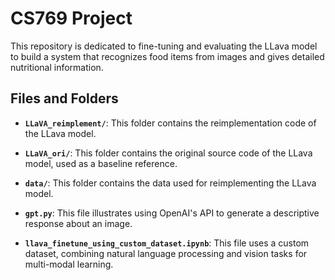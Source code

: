 # CS769 Project

This repository is dedicated to fine-tuning and evaluating the LLava model to build a system that recognizes food items from images and gives detailed nutritional information.

## Files and Folders

- **`LLaVA_reimplement/`**: This folder contains the reimplementation code of the LLava model.

- **`LLaVA_ori/`**: This folder contains the original source code of the LLava model, used as a baseline reference.

- **`data/`**: This folder contains the data used for reimplementing the LLava model.

- **`gpt.py`**: This file illustrates using OpenAI's API to generate a descriptive response about an image.

- **`llava_finetune_using_custom_dataset.ipynb`**: This file uses a custom dataset, combining natural language processing and vision tasks for multi-modal learning.
